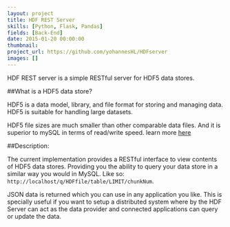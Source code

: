 ```yaml
---
layout: project
title: HDF REST Server
skills: [Python, Flask, Pandas]
fields: [Back-End]
date: 2015-01-20 00:00:00
thumbnail:
project_url: https://github.com/yohannesHL/HDFserver
images: []
---
```



HDF REST server is a simple RESTful server for HDF5 data stores.

##What is a HDF5 data store?

HDF5 is a data model, library, and file format for storing and managing data. HDF5 is suitable for handling large datasets.

HDF5 file sizes are much smaller than other comparable data files. And it is superior to mySQL in terms of read/write speed. learn more [here](http://www.pytables.org/moin)

##Description:

The current implementation provides a RESTful interface to view contents of HDF5 data stores. Providing you the ability to query your data store in a similar way you would in MySQL. Like so: `http://localhost/q/HDFfile/table/LIMIT/chunkNum`.

JSON data is returned which you can use in any application you like. This is specially useful if you want to setup a distributed system where by the HDF Server can act as the data provider and connected applications can query or update the data.

